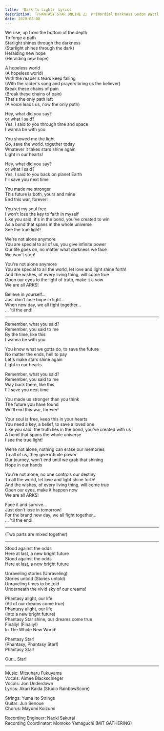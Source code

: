 ```yaml
---
title: 「Dark to Light」 Lyrics
description: 『PHANTASY STAR ONLINE 2』 Primordial Darkness Sodom Battle Theme
date: 2020-08-08
---
```


We rise, up from the bottom of the depth  
To forge a path  
Starlight shines through the darkness  
(Starlight shines through the dark)  
Heralding new hope  
(Heralding new hope)  

A hopeless world  
(A hopeless world)  
With the reaper's tears keep falling  
(With the raider's song and prayers bring us the believer)  
Break these chains of pain  
(Break these chains of pain)  
That's the only path left  
(A voice leads us, now the only path)  

Hey, what did you say?  
or what I said?  
Yes, I said to you through time and space  
I wanna be with you

You showed me the light  
Go, save the world, together today  
Whatever it takes stars shine again  
Light in our hearts!

Hey, what did you say?  
or what I said?  
Yes, I said to you back on planet Earth  
I'll save you next time

You made me stronger  
This future is both, yours and mine  
End this war, forever!

You set my soul free  
I won't lose the key to faith in myself  
Like you said, it's in the bond, you've created to win  
As a bond that spans in the whole universe  
See the true light!

We're not alone anymore  
You are special to all of us, you give infinite power  
Our life goes on, no matter what darkness we face  
We won't stop!

You're not alone anymore  
You are special to all the world, let love and light shine forth!  
And the wishes, of every living thing, will come true  
Open our eyes to the light of truth, make it a vow  
We are all ARKS!

Believe in yourself...  
Just don't lose hope in light...  
When new day, we all fight together...  
... 'til the end!

---

Remember, what you said?  
Remember, you said to me  
By the time, like this  
I wanna be with you

You know what we gotta do, to save the future  
No matter the ends, hell to pay  
Let's make stars shine again  
Light in our hearts

Remember, what you said?  
Remember, you said to me  
Way back there, like this  
I'll save you next time

You made us stronger than you think  
The future you have found  
We'll end this war, forever!

Your soul is free, keep this in your hearts  
You need a key, a belief, to save a loved one  
Like you said, the truth lies in the bond, you've created with us  
A bond that spans the whole universe  
I see the true light!

We're not alone, nothing can erase our memories  
To all of us, they give infinite power  
Our journey, won't end until we grab that shining  
Hope in our hands

You're not alone, no one controls our destiny  
To all the world, let love and light shine forth!  
And the wishes, of every living thing, will come true  
Open our eyes, make it happen now  
We are all ARKS!

Face it and survive...  
Just don't lose in tomorrow!  
For the brand new day, we all fight together...  
... 'til the end!

---

(Two parts are mixed together)

--- 

Stood against the odds  
Here at last, a new bright future  
Stood against the odds  
Here at last, a new bright future

Unraveling stories (Unraveling)  
Stories untold (Stories untold)  
Unraveling times to be told  
Underneath the vivid sky of our dreams!

Phantasy alight, our life  
(All of our dreams come true)  
Phantasy alight, our life  
(Into a new bright future)  
Phantasy Star shine, our dreams come true  
Finally! (Finally!)  
In The Whole New World!

Phantasy Star!  
(Phantasy, Phantasy Star!)  
Phantasy Star!

Our... Star!

---

Music: Mitsuharu Fukuyama  
Vocals: Aimee Blackschleger  
Vocals: Jon Underdown  
Lyrics: Akari Kaida (Studio RainbowScore)

Strings: Yuma Ito Strings  
Guitar: Jun Senoue  
Chorus: Mayumi Koizumi

Recording Engineer: Naoki Sakurai  
Recording Coordinator: Momoko Yamaguchi (MIT GATHERING)
